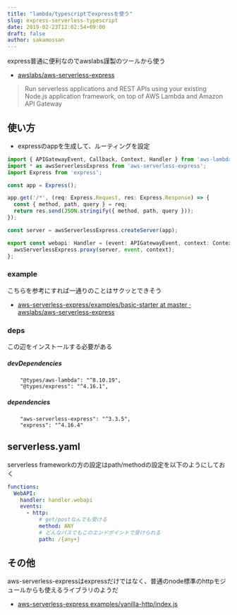 ```yaml
---
title: "lambda/typescriptでexpressを使う"
slug: express-serverless-typescript
date: 2019-02-23T12:02:54+09:00
draft: false
author: sakamossan
---
```


express普通に便利なのでawslabs謹製のツールから使う

- [awslabs/aws-serverless-express](https://github.com/awslabs/aws-serverless-express)

> Run serverless applications and REST APIs using your existing Node.js application framework, on top of AWS Lambda and Amazon API Gateway


## 使い方

- expressのappを生成して、ルーティングを設定

```ts
import { APIGatewayEvent, Callback, Context, Handler } from 'aws-lambda';
import * as awsServerlessExpress from 'aws-serverless-express';
import Express from 'express';

const app = Express();

app.get('/*', (req: Express.Request, res: Express.Response) => {
  const { method, path, query } = req;
  return res.send(JSON.stringify({ method, path, query }));
});

const server = awsServerlessExpress.createServer(app);

export const webapi: Handler = (event: APIGatewayEvent, context: Context) => {
  awsServerlessExpress.proxy(server, event, context);
};
```

### example

こちらを参考にすれば一通りのことはサクッとできそう

- [aws-serverless-express/examples/basic-starter at master · awslabs/aws-serverless-express](https://github.com/awslabs/aws-serverless-express/tree/master/examples/basic-starter)


### deps

この辺をインストールする必要がある

##### devDependencies

```
    "@types/aws-lambda": "^8.10.19",
    "@types/express": "^4.16.1",
```

##### dependencies

```
    "aws-serverless-express": "^3.3.5",
    "express": "^4.16.4"
```


## serverless.yaml

serverless frameworkの方の設定はpath/methodの設定を以下のようにしておく

```yaml
functions:
  WebAPI:
    handler: handler.webapi
    events:
      - http:
          # get/postなんでも受ける
          method: ANY
          # どんなパスでもこのエンドポイントで受けられる
          path: /{any+}
```


## その他

aws-serverless-expressはexpressだけではなく、普通のnode標準のhttpモジュールからも使えるライブラリのようだ

- [aws-serverless-express examples/vanilla-http/index.js](https://github.com/awslabs/aws-serverless-express/blob/master/examples/vanilla-http/index.js)
